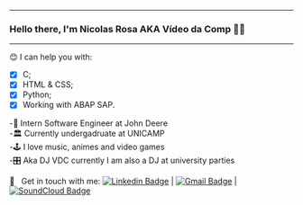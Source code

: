 ***
### Hello there, I'm Nicolas Rosa AKA Vídeo da Comp 🤘🏾

***

😊   I can help you with: </br>
- [x] C; </br>
- [x] HTML & CSS; </br>
- [x] Python; </br>
- [x] Working with ABAP SAP. </br> 

-🏢 Intern Software Engineer at John Deere </br>
-🏛️ Currently undergadruate at UNICAMP </br>
-🕹️ I love music, animes and video games <br/>
-🎛️ Aka DJ VDC currently I am also a DJ at university parties

:email: &nbsp; Get in touch with me:
[![Linkedin Badge](https://img.shields.io/badge/-onicolasrosa-blue?style=flat-square&logo=Linkedin&logoColor=white&link=https://www.linkedin.com/in/onicolasrosa/)](https://www.linkedin.com/in/onicolasrosa/) 
| 
[![Gmail Badge](https://img.shields.io/badge/-onicolasrosa@gmail.com-c14438?style=flat-square&logo=Gmail&logoColor=white&link=mailto:onicolasrosa@gmail.com)](mailto:onicolasrosa@gmail.com)
|
[![SoundCloud Badge](https://img.shields.io/badge/-djvdc-orange?style=flat-square&logo=SoundCloud&logoColor=white&link=https://soundcloud.com/videodacomp)](https://soundcloud.com/videodacomp)
